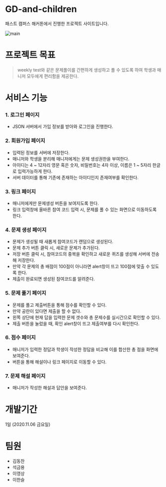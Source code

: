 # GD-and-children

패스트 캠퍼스 해커톤에서 진행한 프로젝트 사이트입니다.

![main](https://user-images.githubusercontent.com/69497936/98433282-f93e5980-2108-11eb-8cfd-06554caeb47b.jpg)


# 프로젝트 목표

> weekly test와 같은 문제풀이를 간편하게 생성하고 풀 수 있도록 하여 학생과 매니저 모두에게 편리함을 제공한다.

# 서비스 기능

### 1. 로그인 페이지
- JSON 서버에서 가입 정보를 받아와 로그인을 진행한다.

### 2. 회원가입 페이지
- 입력된 정보를 서버에 저장한다.
- 매니저와 학생을 분리해 매니저에게는 문제 생성권한을 부여한다.
- 아이디는 4 ~ 12자리 영문 혹은 숫자, 비밀번호는 4자 이상, 이름은 1 ~ 5자리 한글로 입력가능하게 한다.
- 서버 데이터를 통해 기존에 존재하는 아이디인지 존재여부를 확인한다.

### 3. 링크 페이지
- 매니저에게만 문제생성 버튼을 보여지도록 한다.
- 링크 입력창에 올바른 참여 코드 입력 시, 문제를 풀 수 있는 화면으로 이동하도록 한다.

### 4. 문제 생성 페이지
- 문제가 생성될 때 새롭게 참여코드가 랜덤으로 생성된다.
- 문제 추가 버튼 클릭 시, 새로운 문제가 추가된다.
- 저장 버튼 클릭 시, 참여코드의 중복을 확인하고 새로운 퀴즈를 생성해 서버에 전송해 저장한다.
- 만약 각 문제의 총 배점이 100점이 아니라면 alert창이 뜨고 100점에 맞출 수 있도록 한다.
- 제출이 완료되면 생성된 참여코드를 알려준다.

### 5. 문제 풀기 페이지
- 문제를 풀고 제출버튼을 통해 점수를 확인할 수 있다.
- 만약 공란이 있다면 제출을 할 수 없다.
- 왼쪽 상단에 현재 답을 입력한 문제 갯수와 총 문제수를 실시간으로 확인할 수 있다.
- 제출 버튼을 눌렀을 때, 확인 alert창이 뜨고 제출여부를 다시 확인한다.

### 6. 점수 페이지
- 매니저가 입력한 정답과 학생이 작성한 정답을 비교해 이를 합산한 총 점을 화면에 보여준다.
- 버튼을 통해 해설이나 링크 페이지로 이동할 수 있다.

### 7. 문제 해설 페이지
- 매니저가 작성한 해설과 답안을 보여준다.

# 개발기간
1일 (2020.11.06 금요일)

# 팀원
- 김동찬
- 석금용
- 이영상
- 이한슬